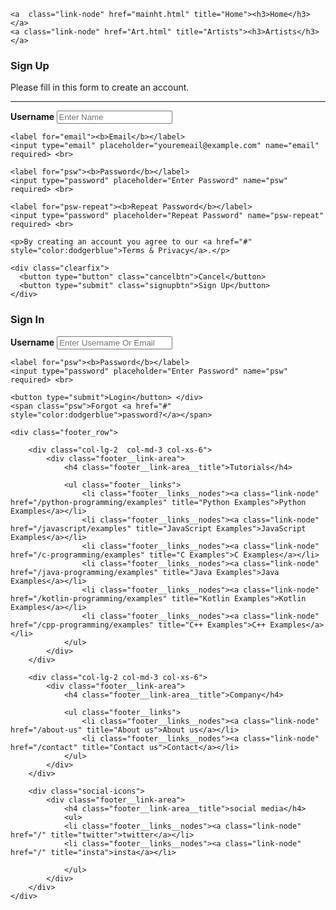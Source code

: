 <!DOCTYPE html>
<html lang="eng" dir="ltr" > 
<head> <title> pname </title> </head> 
<body>

    <a  class="link-node" href="mainht.html" title="Home"><h3>Home</h3></a>
    <a class="link-node" href="Art.html" title="Artists"><h3>Artists</h3></a>
 <form action="action_page.php" method="post">
  <div class="container">
    <h3>Sign Up</h3>
    <p>Please fill in this form to create an account.</p>
    <hr>
    <label for="uname"><b>Username </b></label>
    <input type="text" placeholder="Enter Name" name="uname" required> <br>

    <label for="email"><b>Email</b></label>
    <input type="email" placeholder="youremeail@example.com" name="email" required> <br>

    <label for="psw"><b>Password</b></label>
    <input type="password" placeholder="Enter Password" name="psw" required> <br>

    <label for="psw-repeat"><b>Repeat Password</b></label>
    <input type="password" placeholder="Repeat Password" name="psw-repeat" required> <br>

    <p>By creating an account you agree to our <a href="#" style="color:dodgerblue">Terms & Privacy</a>.</p>

    <div class="clearfix">
      <button type="button" class="cancelbtn">Cancel</button>
      <button type="submit" class="signupbtn">Sign Up</button>
    </div>
  </div>
  </form>
<form action="action_page.php" method="post">
 <div class="container">
    <h3>Sign In</h3>
    <label for="uname"><b>Username</b></label>
    <input type="text" placeholder="Enter Username Or Email" name="uname" required> <br>

    <label for="psw"><b>Password</b></label>
    <input type="password" placeholder="Enter Password" name="psw" required> <br>

    <button type="submit">Login</button> </div>
    <span class="psw">Forgot <a href="#" style="color:dodgerblue">password?</a></span>

</form>

    <div class="footer_row">

        <div class="col-lg-2  col-md-3 col-xs-6">
            <div class="footer__link-area">
                <h4 class="footer__link-area__title">Tutorials</h4>

                <ul class="footer__links">
                    <li class="footer__links__nodes"><a class="link-node" href="/python-programming/examples" title="Python Examples">Python Examples</a></li>
                    <li class="footer__links__nodes"><a class="link-node" href="/javascript/examples" title="JavaScript Examples">JavaScript Examples</a></li>
                    <li class="footer__links__nodes"><a class="link-node" href="/c-programming/examples" title="C Examples">C Examples</a></li>
                    <li class="footer__links__nodes"><a class="link-node" href="/java-programming/examples" title="Java Examples">Java Examples</a></li>
                    <li class="footer__links__nodes"><a class="link-node" href="/kotlin-programming/examples" title="Kotlin Examples">Kotlin Examples</a></li>
                    <li class="footer__links__nodes"><a class="link-node" href="/cpp-programming/examples" title="C++ Examples">C++ Examples</a></li>
                </ul>
            </div>
        </div>

        <div class="col-lg-2 col-md-3 col-xs-6">
            <div class="footer__link-area">
                <h4 class="footer__link-area__title">Company</h4>

                <ul class="footer__links">
                    <li class="footer__links__nodes"><a class="link-node" href="/about-us" title="About us">About us</a></li>
					<li class="footer__links__nodes"><a class="link-node" href="/contact" title="Contact us">Contact</a></li>
				</ul>
            </div>
        </div>
		
        <div class="social-icons">
		    <div class="footer__link-area">
		        <h4 class="footer__link-area__title">social media</h4>
		        <ul>
		        <li class="footer__links__nodes"><a class="link-node" href="/" title="twitter">twitter</a></li>		
			    <li class="footer__links__nodes"><a class="link-node" href="/" title="insta">insta</a></li>

		        </ul>
			</div>
		</div>		
    </div>
	
	
 </body> 
 </html>

